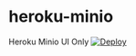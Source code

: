 # heroku-minio
Heroku Minio UI Only [![Deploy](https://www.herokucdn.com/deploy/button.png)](https://heroku.com/deploy)


